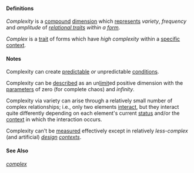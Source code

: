 #### Definitions

*Complexity* is a [compound](https://github.com/gcassel/Modular-Organization-Terminology/blob/master/terms/compound.md) [dimension](https://github.com/gcassel/Modular-Organization-Terminology/blob/master/terms/dimension.md) which [represents](https://github.com/gcassel/Modular-Organization-Terminology/blob/master/terms/represent.md) *variety*, *frequency* and *amplitude* of *[relational traits](https://github.com/gcassel/Modular-Organization-Terminology/blob/master/terms/relational-trait.md) within a [form](https://github.com/gcassel/Modular-Organization-Terminology/blob/master/terms/form.md)*.

*Complex* is a [trait](https://github.com/gcassel/Modular-Organization-Terminology/blob/master/terms/trait.md) of forms which have *high complexity* within a [specific](https://github.com/gcassel/Modular-Organizing-Terminology/blob/master/terms/specific.md) [context](https://github.com/gcassel/Modular-Organizing-Terminology/blob/master/terms/context.md).

#### Notes

Complexity can create [predictable](https://github.com/gcassel/Modular-Organizing-Terminology/blob/master/terms/predict.md) *or* unpredictable [conditions](https://github.com/gcassel/Modular-Organizing-Terminology/blob/master/terms/status.md).

Complexity can be [described](https://github.com/gcassel/Modular-Organization-Terminology/blob/master/terms/describe.md) as an un[limit](https://github.com/gcassel/Modular-Organization-Terminology/blob/master/terms/limit.md)ed positive dimension with the [parameters](https://github.com/gcassel/Modular-Organization-Terminology/blob/master/terms/parameter.md) of zero (for complete chaos) and *infinity*.

Complexity via variety can arise through a relatively small number of complex relationships; i.e., only two elements [interact](https://github.com/gcassel/Modular-Organization-Terminology/blob/master/terms/interaction.md), but they interact quite differently depending on each element's current [status](https://github.com/gcassel/Modular-Organization-Terminology/blob/master/terms/status.md) and/or the [context](https://github.com/gcassel/Modular-Organization-Terminology/blob/master/terms/context.md) in which the interaction occurs.

Complexity can't be [measured](https://github.com/gcassel/Modular-Organization-Terminology/blob/master/terms/measure.md) effectively except in relatively *less-complex* (and artificial) *[design](https://github.com/gcassel/Modular-Organization-Terminology/blob/master/terms/design.md) [contexts](https://github.com/gcassel/Modular-Organization-Terminology/blob/master/terms/context.md)*.

#### See Also

*[complex](https://github.com/gcassel/Modular-Organization-Terminology/blob/master/terms/complex.md)*
